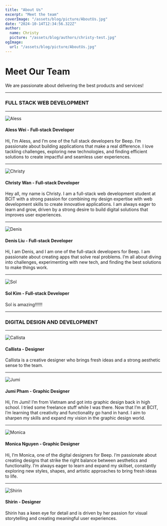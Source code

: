 ```yaml
---
title: "About Us"
excerpt: "Meet the team"
coverImage: "/assets/blog/picture/AboutUs.jpg"
date: "2024-10-14T12:34:56.322Z"
author:
  name: Christy
  picture: "/assets/blog/authors/christy-test.jpg"
ogImage:
  url: "/assets/blog/picture/AboutUs.jpg"
---
```


# **Meet Our Team**

We are passionate about delivering the best products and services!

---

### FULL STACK WEB DEVELOPMENT

---

![Aless](/assets/blog/authors/aless-profile.png)

#### Aless Wei - Full-stack Developer

Hi, I’m Aless, and I’m one of the full stack developers for Beep. I’m passionate about building applications that make a real difference. I love tackling challenges, exploring new technologies, and finding efficient solutions to create impactful and seamless user experiences.

---

![Christy](/assets/blog/authors/christy-profile.png)

#### Christy Wan - Full-stack Developer

Hey all, my name is Christy. I am a full-stack web development student at BCIT with a strong passion for combining my design expertise with web development skills to create innovative applications. I am always eager to learn and grow, driven by a strong desire to build digital solutions that improves user experiences.

---

![Denis](/assets/blog/authors/denis-profile.png)

#### Denis Liu - Full-stack Developer

Hi, I am Denis, and I am one of the full-stack developers for Beep. I am passionate about creating apps that solve real problems. I’m all about diving into challenges, experimenting with new tech, and finding the best solutions to make things work.

---

![Sol](/assets/blog/authors/sol-profile.png)

#### Sol Kim - Full-stack Developer

Sol is amazing!!!!!!

---

### DIGITAL DESIGN AND DEVELOPMENT

---

![Callista](/assets/blog/authors/cally-profile.png)

#### Callista - Designer

Callista is a creative designer who brings fresh ideas and a strong aesthetic sense to the team.

---

![Jumi](/assets/blog/authors/jumi-profile.png)

#### Jumi Pham - Graphic Designer

Hi, I’m Jumi! I’m from Vietnam and got into graphic design back in high school. I tried some freelance stuff while I was there. Now that I’m at BCIT, I’m learning that creativity and functionality go hand in hand. I aim to sharpen my skills and expand my vision in the graphic design world.

---

![Monica](/assets/blog/authors/mon-profile.png)

#### Monica Nguyen - Graphic Designer

Hi, I’m Monica, one of the digital designers for Beep. I’m passionate about creating designs that strike the right balance between aesthetics and functionality. I’m always eager to learn and expand my skillset, constantly exploring new styles, shapes, and artistic approaches to bring fresh ideas to life.

---

![Shirin](/assets/blog/authors/shirin-profile.png)

#### Shirin - Designer

Shirin has a keen eye for detail and is driven by her passion for visual storytelling and creating meaningful user experiences.
